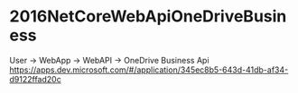# 2016NetCoreWebApiOneDriveBusiness
User -> WebApp -> WebAPI -> OneDrive Business Api
https://apps.dev.microsoft.com/#/application/345ec8b5-643d-41db-af34-d9122ffad20c
